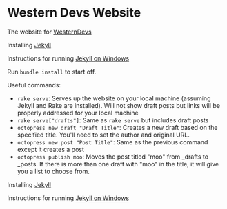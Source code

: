 # Western Devs Website

The website for [WesternDevs](http://www.westerndevs.com)

Installing [Jekyll](http://jekyllrb.com/docs/installation/)

Instructions for running [Jekyll on Windows](http://jekyll-windows.juthilo.com/)

Run `bundle install` to start off.

Useful commands:

* `rake serve`: Serves up the website on your local machine (assuming Jekyll and Rake are installed). Will not show draft posts but links will be properly addressed for your local machine
* `rake serve["drafts"]`: Same as `rake serve` but includes draft posts
* `octopress new draft "Draft Title"`: Creates a new draft based on the specified title. You'll need to set the author and original URL.
* `octopress new post "Post Title"`: Same as the previous command except it creates a post
* `octopress publish moo`: Moves the post titled "moo" from _drafts to _posts. If there is more than one draft with "moo" in the title, it will give you a list to choose from.

Installing [Jekyll](http://jekyllrb.com/docs/installation/)

Instructions for running [Jekyll on Windows](http://jekyll-windows.juthilo.com/)
